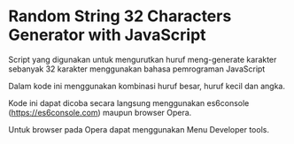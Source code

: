 # Random String 32 Characters Generator with JavaScript

Script yang digunakan untuk mengurutkan huruf meng-generate karakter sebanyak 32 karakter menggunakan bahasa pemrograman JavaScript

Dalam kode ini menggunakan kombinasi huruf besar, huruf kecil dan angka.

Kode ini dapat dicoba secara langsung menggunakan es6console (https://es6console.com) maupun browser Opera.

Untuk browser pada Opera dapat menggunakan Menu Developer tools.
